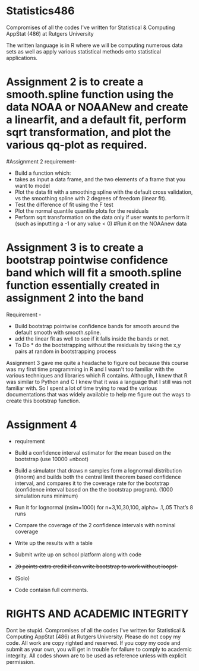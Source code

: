# Statistics486
Compromises of all the codes I've written for Statistical &amp; Computing AppStat (486) at Rutgers University

The written language is in R where we will be computing numerous data sets as well as apply various statistical methods onto statistical applications. 

# Assignment 2 is to create a smooth.spline function using the data NOAA or NOAANew and create a linearfit, and a default fit, perform sqrt transformation, and plot the various qq-plot as required. 

#Assignment 2 requirement-
- Build a function which:
- takes as input a data frame, and the two elements of a frame that you want to model
- Plot the data fit with a smoothing spline with the default cross validation, vs the smoothing spline with 2 degrees of freedom (linear fit).
- Test the difference of fit using the F test
- Plot the normal quantile quantile plots for the residuals
- Perform sqrt transformation on the data only if user wants to perform it (such as inputting a -1 or any value < 0) 
#Run it on the NOAAnew data


# Assignment 3 is to create a bootstrap pointwise confidence band which will fit a smooth.spline function essentially created in assignment 2 into the band
Requirement - 
- Build bootstrap pointwise confidence bands for smooth around the default smooth with smooth.spline. 
- add the linear fit as well to see if it falls inside the bands or not.
- To Do * do the bootstrapping without the residuals by taking the x,y pairs at random in bootstrapping process

Assignment 3 gave me quite a headache to figure out because this course was my first time programming in R and I wasn't too familiar with the various techniques and libraries which R contains. Although, I knew that R was similar to Python and C I knew that it was a language that I still was not familiar with. So I spent a lot of time trying to read the various documentations that was widely available to help me figure out the ways to create this bootstrap function. 

# Assignment 4 
- requirement
- Build a confidence interval estimator for the mean based on the bootstrap (use 10000 =nboot)
- Build a simulator that draws n samples form a lognormal distribution (rlnorm) and builds both the central limit theorem based confidence interval, and compares it to the coverage rate for the bootstrap (confidence interval based on the the bootstrap program). (1000 simulation runs minimum)

- Run it for lognormal (nsim=1000) for n=3,10,30,100, alpha= .1,.05 That’s 8 runs
- Compare the coverage of the 2 confidence intervals with nominal coverage
- Write up the results with a table
- Submit write up on school platform along with code
- 2̶0̶ ̶p̶o̶i̶n̶t̶s̶ ̶e̶x̶t̶r̶a̶ ̶c̶r̶e̶d̶i̶t̶ ̶i̶f̶ ̶c̶a̶n̶ ̶w̶r̶i̶t̶e̶ ̶b̶o̶o̶t̶s̶t̶r̶a̶p̶ ̶t̶o̶ ̶w̶o̶r̶k̶ ̶w̶i̶t̶h̶o̶u̶t̶ ̶l̶o̶o̶p̶s̶!̶
- (Solo) 
- Code contaisn full comments. 

# RIGHTS AND ACADEMIC INTEGRITY 
Dont be stupid.
Compromises of all the codes I've written for Statistical & Computing AppStat (486) at Rutgers University. Please do not copy my code. All work are copy righted and reserved. If you copy my code and submit as your own, you will get in trouble for failure to comply to academic integrity. All codes shown are to be used as reference unless with explicit permission.
